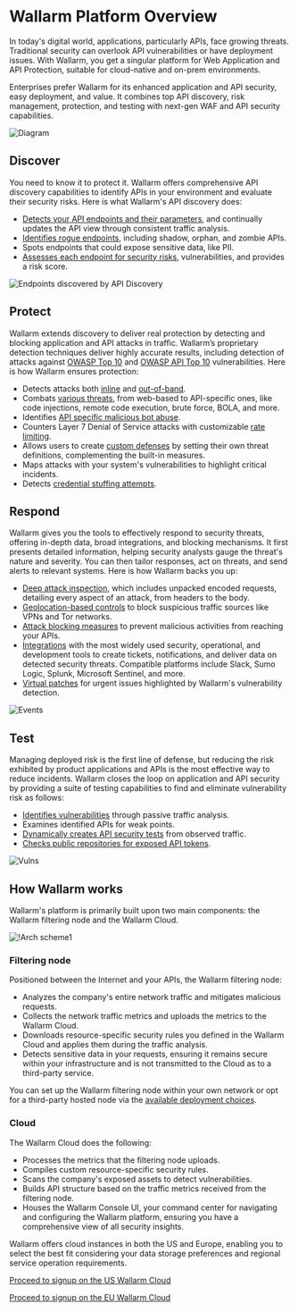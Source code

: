 # Wallarm Platform Overview

In today's digital world, applications, particularly APIs, face growing threats. Traditional security can overlook API vulnerabilities or have deployment issues. With Wallarm, you get a singular platform for Web Application and API Protection, suitable for cloud-native and on-prem environments.

Enterprises prefer Wallarm for its enhanced application and API security, easy deployment, and value. It combines top API discovery, risk management, protection, and testing with next-gen WAF and API security capabilities.

![Diagram](../images/about-wallarm-waf/overview/wallarm-features.png)

## Discover

You need to know it to protect it. Wallarm offers comprehensive API discovery capabilities to identify APIs in your environment and evaluate their security risks. Here is what Wallarm's API discovery does:

* [Detects your API endpoints and their parameters](../api-discovery/overview.md), and continually updates the API view through consistent traffic analysis.
* [Identifies rogue endpoints](../api-discovery/rogue-api.md), including shadow, orphan, and zombie APIs.
* Spots endpoints that could expose sensitive data, like PII.
* [Assesses each endpoint for security risks](../api-discovery/risk-score.md), vulnerabilities, and provides a risk score.

![Endpoints discovered by API Discovery](../images/about-wallarm-waf/api-discovery/discovered-api-endpoints.png)

## Protect

Wallarm extends discovery to deliver real protection by detecting and blocking application and API attacks in traffic. Wallarm’s proprietary detection techniques deliver highly accurate results, including detection of attacks against [OWASP Top 10](https://owasp.org/www-project-top-ten/) and [OWASP API Top 10](https://owasp.org/www-project-api-security/) vulnerabilities. Here is how Wallarm ensures protection:

* Detects attacks both [inline](../installation/inline/overview.md) and [out-of-band](../installation/oob/overview.md).
* Combats [various threats](../attacks-vulns-list.md), from web-based to API-specific ones, like code injections, remote code execution, brute force, BOLA, and more.
* Identifies [API specific malicious bot abuse](../api-abuse-prevention/overview.md).
* Counters Layer 7 Denial of Service attacks with customizable [rate limiting](../user-guides/rules/rate-limiting.md).
* Allows users to create [custom defenses](../user-guides/rules/regex-rule.md) by setting their own threat definitions, complementing the built-in measures.
* Maps attacks with your system's vulnerabilities to highlight critical incidents.
* Detects [credential stuffing attempts](../about-wallarm/credential-stuffing.md).

## Respond

Wallarm gives you the tools to effectively respond to security threats, offering in-depth data, broad integrations, and blocking mechanisms. It first presents detailed information, helping security analysts gauge the threat's nature and severity. You can then tailor responses, act on threats, and send alerts to relevant systems. Here is how Wallarm backs you up:

* [Deep attack inspection](../user-guides/events/check-attack.md), which includes unpacked encoded requests, detailing every aspect of an attack, from headers to the body.
* [Geolocation-based controls](../user-guides/ip-lists/overview.md) to block suspicious traffic sources like VPNs and Tor networks.
* [Attack blocking measures](../admin-en/configure-wallarm-mode.md#available-filtration-modes) to prevent malicious activities from reaching your APIs.
* [Integrations](../user-guides/settings/integrations/integrations-intro.md) with the most widely used security, operational, and development tools to create tickets, notifications, and deliver data on detected security threats. Compatible platforms include Slack, Sumo Logic, Splunk, Microsoft Sentinel, and more.
* [Virtual patches](../user-guides/rules/vpatch-rule.md) for urgent issues highlighted by Wallarm's vulnerability detection.

![Events](../images/about-wallarm-waf/overview/events-with-attacks.png)

## Test

Managing deployed risk is the first line of defense, but reducing the risk exhibited by product applications and APIs is the most effective way to reduce incidents. Wallarm closes the loop on application and API security by providing a suite of testing capabilities to find and eliminate vulnerability risk as follows:

* [Identifies vulnerabilities](../user-guides/vulnerabilities.md) through passive traffic analysis.
* Examines identified APIs for weak points.
* [Dynamically creates API security tests](../vulnerability-detection/active-threat-verification/overview.md) from observed traffic.
* [Checks public repositories for exposed API tokens](../api-attack-surface/security-issues.md).

![Vulns](../images/about-wallarm-waf/overview/vulnerabilities.png)

## How Wallarm works

Wallarm's platform is primarily built upon two main components: the Wallarm filtering node and the Wallarm Cloud.

![!Arch scheme1](../images/about-wallarm-waf/overview/filtering-node-cloud.png)

### Filtering node

Positioned between the Internet and your APIs, the Wallarm filtering node:

* Analyzes the company's entire network traffic and mitigates malicious requests.
* Collects the network traffic metrics and uploads the metrics to the Wallarm Cloud.
* Downloads resource-specific security rules you defined in the Wallarm Cloud and applies them during the traffic analysis.
* Detects sensitive data in your requests, ensuring it remains secure within your infrastructure and is not transmitted to the Cloud as to a third-party service.

You can set up the Wallarm filtering node within your own network or opt for a third-party hosted node via the [available deployment choices](../installation/supported-deployment-options.md).

### Cloud

The Wallarm Cloud does the following:

* Processes the metrics that the filtering node uploads.
* Compiles custom resource-specific security rules.
* Scans the company's exposed assets to detect vulnerabilities.
* Builds API structure based on the traffic metrics received from the filtering node.
* Houses the Wallarm Console UI, your command center for navigating and configuring the Wallarm platform, ensuring you have a comprehensive view of all security insights.

Wallarm offers cloud instances in both the US and Europe, enabling you to select the best fit considering your data storage preferences and regional service operation requirements.

[Proceed to signup on the US Wallarm Cloud](https://us1.my.wallarm.com/signup)

[Proceed to signup on the EU Wallarm Cloud](https://my.wallarm.com/signup)
